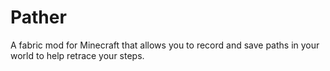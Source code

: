 # Pather
A fabric mod for Minecraft that allows you to record and save paths in your world to help retrace your steps.
